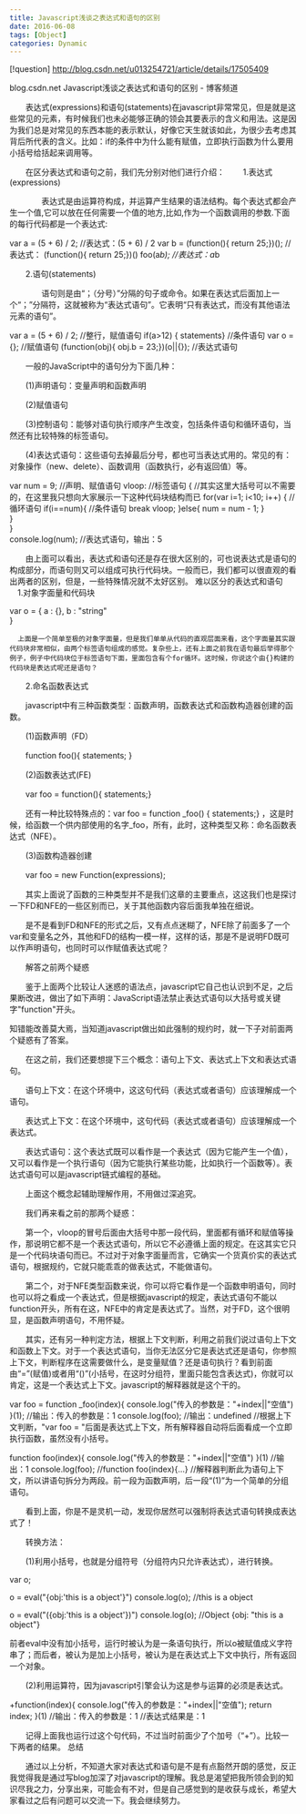 ```yaml
---
title: Javascript浅谈之表达式和语句的区别
date: 2016-06-08
tags: [Object]
categories: Dynamic
---
```

[!question]
http://blog.csdn.net/u013254721/article/details/17505409

blog.csdn.net
Javascript浅谈之表达式和语句的区别 - 博客频道

　　表达式(expressions)和语句(statements)在javascript非常常见，但是就是这些常见的元素，有时候我们也未必能够正确的领会其要表示的含义和用法。这是因为我们总是对常见的东西本能的表示默认，好像它天生就该如此，为很少去考虑其背后所代表的含义。比如：if的条件中为什么能有赋值，立即执行函数为什么要用小括号给括起来调用等。

　　在区分表达式和语句之前，我们先分别对他们进行介绍：
　　1.表达式(expressions)

　　　　表达式是由运算符构成，并运算产生结果的语法结构。每个表达式都会产生一个值,它可以放在任何需要一个值的地方,比如,作为一个函数调用的参数.下面的每行代码都是一个表达式:

var a = (5 + 6) / 2; //表达式：(5 + 6) / 2
var b = (function(){ return 25;})(); //表达式： (function(){ return 25;})()
foo(a*b); //表达式：a*b

　　2.语句(statements)

　　　　语句则是由“；（分号）”分隔的句子或命令。如果在表达式后面加上一个“；”分隔符，这就被称为“表达式语句”。它表明“只有表达式，而没有其他语法元素的语句”。

var a = (5 + 6) / 2; //整行，赋值语句
if(a>12) { statements} //条件语句
var o = {}; //赋值语句
(function(obj){ obj.b = 23;})(o||{}); //表达式语句

　　一般的JavaScript中的语句分为下面几种：

　　(1)声明语句：变量声明和函数声明

　　(2)赋值语句

　　(3)控制语句：能够对语句执行顺序产生改变，包括条件语句和循环语句，当然还有比较特殊的标签语句。

　　(4)表达式语句：这些语句去掉最后分号，都也可当表达式用的。常见的有：对象操作（new、delete）、函数调用（函数执行，必有返回值）等。

var num = 9; //声明、赋值语句
vloop: //标签语句
{    //其实这里大括号可以不需要的，在这里我只想向大家展示一下这种代码块结构而已
     for(var i=1; i<10; i++) { //循环语句
            if(i==num){ //条件语句
                  break vloop;
            }else{
                  num = num - 1; 
            }      
     }  
}     
console.log(num); //表达式语句，输出：5　

　　由上面可以看出，表达式和语句还是存在很大区别的，可也说表达式是语句的构成部分，而语句则又可以组成可执行代码块。一般而已，我们都可以很直观的看出两者的区别，但是，一些特殊情况就不太好区别。
难以区分的表达式和语句
　1.对象字面量和代码块

var o = {
     a : {},
     b : "string"    
}

      上面是一个简单至极的对象字面量，但是我们单单从代码的直观层面来看，这个字面量其实跟代码块非常相似，由两个标签语句组成的感觉。复杂些上，还有上面之前我在语句最后举得那个例子，例子中代码块位于标签语句下面，里面包含有个for循环。这时候，你说这个由{}构建的代码块是表达式呢还是语句？
　　2.命名函数表达式

　　javascript中有三种函数类型：函数声明，函数表达式和函数构造器创建的函数。

　　(1)函数声明（FD）

　　function foo(){ statements; }

　　(2)函数表达式(FE)

　　var foo = function(){ statements;}

　　还有一种比较特殊点的：var foo = function _foo() { statements;} ，这是时候，给函数一个供内部使用的名字_foo，所有，此时，这种类型又称：命名函数表达式（NFE）。

　　(3)函数构造器创建

　　var foo = new Function(expressions);

　　其实上面说了函数的三种类型并不是我们这章的主要重点，这这我们也是探讨一下FD和NFE的一些区别而已，关于其他函数内容后面我单独在细说。

　　是不是看到FD和NFE的形式之后，又有点点迷糊了，NFE除了前面多了一个var和变量名之外，其他和FD的结构一模一样，这样的话，那是不是说明FD既可以作声明语句，也同时可以作赋值表达式呢？

　　解答之前两个疑惑

　　鉴于上面两个比较让人迷惑的语法点，javascript它自己也认识到不足，之后果断改进，做出了如下声明：JavaScript语法禁止表达式语句以大括号或关键字"function"开头。

知错能改善莫大焉，当知道javascript做出如此强制的规约时，就一下子对前面两个疑惑有了答案。

　　在这之前，我们还要想提下三个概念：语句上下文、表达式上下文和表达式语句。

　　语句上下文：在这个环境中，这这句代码（表达式或者语句）应该理解成一个语句。

　　表达式上下文：在这个环境中，这句代码（表达式或者语句）应该理解成一个表达式。

　　表达式语句：这个表达式既可以看作是一个表达式（因为它能产生一个值），又可以看作是一个执行语句（因为它能执行某些功能，比如执行一个函数等）。表达式语句可以是javascript链式编程的基础。

　　上面这个概念起辅助理解作用，不用做过深追究。

　　我们再来看之前的那两个疑惑：

　　第一个，vloop的冒号后面由大括号中那一段代码，里面都有循环和赋值等操作，那说明它都不是一个表达式语句，所以它不必遵循上面的规定。在这其实它只是一个代码块语句而已。不过对于对象字面量而言，它确实一个货真价实的表达式语句，根据规约，它就只能乖乖的做表达式，不能做语句。

　　第二个，对于NFE类型函数来说，你可以将它看作是一个函数申明语句，同时也可以将之看成一个表达式，但是根据javascript的规定，表达式语句不能以function开头，所有在这，NFE中的肯定是表达式了。当然，对于FD，这个很明显，是函数声明语句，不用怀疑。

　　其实，还有另一种判定方法，根据上下文判断，利用之前我们说过语句上下文和函数上下文。对于一个表达式语句，当你无法区分它是表达式还是语句，你参照上下文，判断程序在这需要做什么，是变量赋值？还是语句执行？看到前面由“=”(赋值)或者用“()”(小括号，在这时分组符，里面只能包含表达式)，你就可以肯定，这是一个表达式上下文。javascript的解释器就是这个干的。

var foo = function _foo(index){ 
    console.log("传入的参数是："+index||"空值")
}(1);  //输出：传入的参数是：1
console.log(foo);  //输出：undefined
//根据上下文判断，"var foo = "后面是表达式上下文，所有解释器自动将后面看成一个立即执行函数，虽然没有小括号。


function foo(index){ 
    console.log("传入的参数是："+index||"空值")
}(1)    //输出：1
console.log(foo); //function foo(index){...}
//解释器判断此为语句上下文，所以讲语句拆分为两段。前一段为函数声明，后一段“(1)”为一个简单的分组语句。

　　看到上面，你是不是灵机一动，发现你居然可以强制将表达式语句转换成表达式了！

　　转换方法：

　　(1)利用小括号，也就是分组符号（分组符内只允许表达式），进行转换。

var o;

o = eval("{obj:'this is a object'}")
console.log(o); //this is a object

o = eval("({obj:'this is a object'})")
console.log(o); //Object {obj: "this is a object"}

前者eval中没有加小括号，运行时被认为是一条语句执行，所以o被赋值成义字符串了；而后者，被认为是加上小括号，被认为是在表达式上下文中执行，所有返回一个对象。

　　(2)利用运算符，因为javascript引擎会认为这是参与运算的必须是表达式。

+function(index){ 
    console.log("传入的参数是："+index||"空值");
     return index;
}(1)
//输出：传入的参数是：1
//表达式结果是：1

　　记得上面我也运行过这个句代码，不过当时前面少了个加号（“+”）。比较一下两者的结果。
总结

　　通过以上分析，不知道大家对表达式和语句是不是有点豁然开朗的感觉，反正我觉得我是通过写blog加深了对javascript的理解。我总是渴望把我所领会到的知识尽我之力，分享出来，可能会有不对，但是自己感觉到的是收获与成长，希望大家看过之后有问题可以交流一下。我会继续努力。

